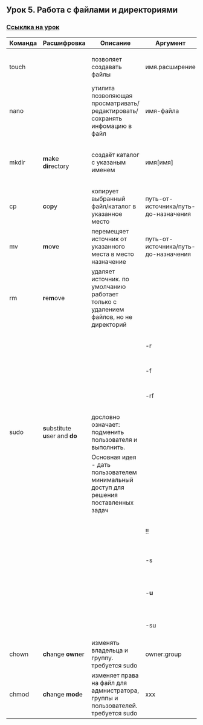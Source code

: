 ## Урок 5. Работа с файлами и директориями
### [Ссыклка на урок](https://www.youtube.com/watch?v=jifzdBvUmEs)


| Команда | Расшифровка                        | Описание                      | Аргумент | Описание |
|---------|------------------------------------|-------------------------------|----------|----------|
||||||
| touch |                | позволяет создавать файлы | имя.расширение | необходимо указать имя и расширение для создаваемого файла | 
| nano  |                | утилита позволяющая просматривать/редактировать/сохранять инфомацию в файл | имя-файла | указывается поле вызовать команды |
| mkdir | **m**a**k**e **dir**ectory | создаёт каталог с указаным именем| имя[имя]| создаёт каталог с указаным именем. позволяет создать несколько, перечисляя их через пробел|
| cp    | **c**o**p**y   | копирует выбранный файл/каталог в указанное место | путь-от-источника/путь-до-назначения |                                                         |
| mv    | **m**o**v**e   | перемещяет источник от указанного места в место назначение| путь-от-источника/путь-до-назначения|                                                  |
| rm    | **r**e**m**ove | удаляет источник. по умолчанию работает только с удалением файлов, но не директорий |     |                                                        |
|||                                                                                                            | -r  | рекурсивное удаление. позволяет удалять каталоги       |
|||                                                                                                            | -f  | игнорирование несущ. файлов                            |
|||                                                                                                            | -rf | удаление директорий игнорируя файлы и возможные ошибки |
| sudo   | **s**ubstitute **u**ser and **do** | дословно означает: подменить пользователя и выполнить.|||
||                                            | Основная идея - дать пользователем минимальный доступ для решения поставленных задач|||
|||                                                                                                   | !!     | выполнить предыдущую команду от имени суперпользователяя |
|||                                                                                                   | -s     | позволяет запустить командный интерпретатор|
|||                                                                                                   | -**u** | позволяет указать, от имени какого пользователя нужно выполнять программу. |
|||                                                                                                   | -su    | интерпритатор + текущий пользователь|
| chown | **ch**ange **own**er | изменять владельца и группу. требуется sudo                                     | owner:group | необходимо указать два имени |
| chmod | **ch**ange **mod**e  | изменяет права на файл для адмнистратора, группы и пользователей. требуется sudo| xxx         | 7 - rwx, 6 - rw, 4 - r  |